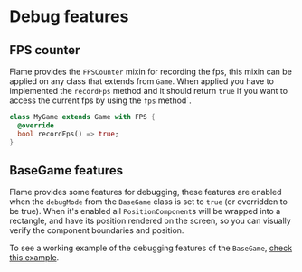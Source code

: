 # Debug features

## FPS counter

Flame provides the `FPSCounter` mixin for recording the fps, this mixin can be applied on any class that extends from `Game`. When applied you have to implemented the `recordFps` method and it should return `true` if you want to access the current fps by using the `fps` method`.

```dart
class MyGame extends Game with FPS {
  @override
  bool recordFps() => true;
}
```

## BaseGame features

Flame provides some features for debugging, these features are enabled when the `debugMode` from the `BaseGame` class is set to `true` (or overridden to be true).
When it's enabled all `PositionComponent`s will be wrapped into a rectangle, and have its position rendered on the screen, so you can visually verify the component boundaries and position.

To see a working example of the debugging features of the `BaseGame`, [check this example](https://github.com/flame-engine/flame/tree/master/doc/examples/debug).
